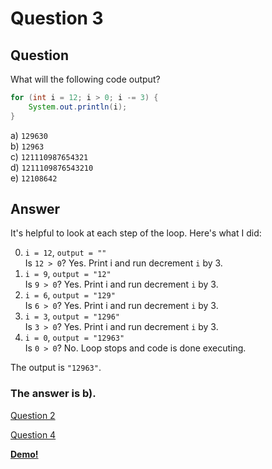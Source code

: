 # Question 3
## Question
What will the following code output?
```java
for (int i = 12; i > 0; i -= 3) {
	System.out.println(i);
}
```
a) `129630`  
b) `12963`  
c) `121110987654321`  
d) `1211109876543210`  
e) `12108642`
## Answer
It's helpful to look at each step of the loop. Here's what I did:

0. `i = 12`, `output = ""`  
Is `12 > 0`?
Yes. Print i and run decrement `i` by 3.
1. `i = 9`, `output = "12"`  
Is `9 > 0`?
Yes. Print i and run decrement `i` by 3.
2. `i = 6`, `output = "129"`  
Is `6 > 0`?
Yes. Print i and run decrement `i` by 3.
3. `i = 3`, `output = "1296"`  
Is `3 > 0`?
Yes. Print i and run decrement `i` by 3.
4. `i = 0`, `output = "12963"`  
Is `0 > 0`?
No. Loop stops and code is done executing.

The output is `"12963"`.

### **The answer is b).**
[Question 2](https://thunderredstar.me/Test-2-Review/explanations/the_part_with_multiple_guesses/1-9/2)

[Question 4](https://thunderredstar.me/Test-2-Review/explanations/the_part_with_multiple_guesses/1-9/4)

**[Demo!](https://cscircles.cemc.uwaterloo.ca/java_visualize/#code=public%20class%20Demo%20%7B%0A%09public%20static%20void%20main(String%5B%5D%20args)%20%7B%0A%09%09for%20(int%20i%20%3D%2012%3B%20i%20%3E%200%3B%20i%20-%3D%203)%20%7B%0A%09%09%09System.out.print(i)%3B%0A%09%09%7D%0A%09%7D%0A%7D)**